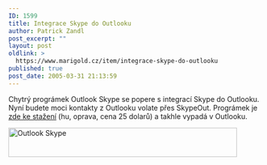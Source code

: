 ```yaml
---
ID: 1599
title: Integrace Skype do Outlooku
author: Patrick Zandl
post_excerpt: ""
layout: post
oldlink: >
  https://www.marigold.cz/item/integrace-skype-do-outlooku
published: true
post_date: 2005-03-31 21:13:59
---
```

<p>Chytrý prográmek Outlook Skype se popere s integrací Skype do Outlooku. Nyní budete moci kontakty z Outlooku volate přes SkypeOut. Prográmek je <a href="http://www.kalmstrom.nu/products/Outlook/OutlookSkype/">zde ke stažení</a> (hu, oprava, cena 25 dolarů) a takhle vypadá v Outlooku.</p>

<p><img src="/wp-content/uploads/20050331-OSCallSkypeOut1.jpg" alt="Outlook Skype" width="453" height="58" />
</p>
